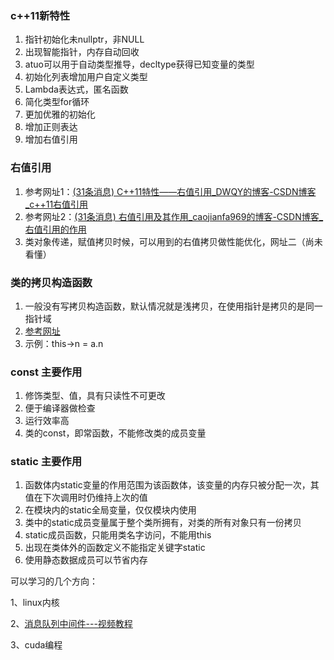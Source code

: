 ### c++11新特性

1. 指针初始化未nullptr，非NULL
2. 出现智能指针，内存自动回收
3. atuo可以用于自动类型推导，decltype获得已知变量的类型
4. 初始化列表增加用户自定义类型
5. Lambda表达式，匿名函数
6. 简化类型for循环
7. 更加优雅的初始化
8. 增加正则表达
9. 增加右值引用

### 右值引用

1. 参考网址1：[(31条消息) C++11特性——右值引用_DWQY的博客-CSDN博客_c++11右值引用](https://blog.csdn.net/gls_nuaa/article/details/126134537?ops_request_misc=%7B%22request%5Fid%22%3A%22166746151516800192223949%22%2C%22scm%22%3A%2220140713.130102334..%22%7D&request_id=166746151516800192223949&biz_id=0&utm_medium=distribute.pc_search_result.none-task-blog-2~all~baidu_landing_v2~default-2-126134537-null-null.142^v62^pc_search_tree,201^v3^control_2,213^v1^control&utm_term=c%2B%2B11右值引用&spm=1018.2226.3001.4187)
2. 参考网址2：[(31条消息) 右值引用及其作用_caojianfa969的博客-CSDN博客_右值引用的作用](https://blog.csdn.net/caojianfa969/article/details/118927852?ops_request_misc=%7B%22request%5Fid%22%3A%22166746398816782417025841%22%2C%22scm%22%3A%2220140713.130102334..%22%7D&request_id=166746398816782417025841&biz_id=0&utm_medium=distribute.pc_search_result.none-task-blog-2~all~top_click~default-1-118927852-null-null.142^v62^pc_search_tree,201^v3^control_2,213^v1^control&utm_term=右值引用的作用&spm=1018.2226.3001.4187)
3. 类对象传递，赋值拷贝时候，可以用到的右值拷贝做性能优化，网址二（尚未看懂）

### 类的拷贝构造函数

1. 一般没有写拷贝构造函数，默认情况就是浅拷贝，在使用指针是拷贝的是同一指针域
2. [参考网址](https://blog.csdn.net/wuwenbin12/article/details/125418214?ops_request_misc=%257B%2522request%255Fid%2522%253A%2522166746593516782390518234%2522%252C%2522scm%2522%253A%252220140713.130102334.pc%255Fall.%2522%257D&request_id=166746593516782390518234&biz_id=0&utm_medium=distribute.pc_search_result.none-task-blog-2~all~first_rank_ecpm_v1~rank_v31_ecpm-1-125418214-null-null.142^v62^pc_search_tree,201^v3^control_2,213^v1^control&utm_term=c%2B%2B%20%E6%8B%B7%E8%B4%9D%E6%9E%84%E9%80%A0%E5%87%BD%E6%95%B0%20%E6%B7%B1%E6%B5%85&spm=1018.2226.3001.4187)
3. 示例：this->n = a.n

### const 主要作用

1. 修饰类型、值，具有只读性不可更改
2. 便于编译器做检查
3. 运行效率高
4. 类的const，即常函数，不能修改类的成员变量



### static 主要作用

1. 函数体内static变量的作用范围为该函数体，该变量的内存只被分配一次，其值在下次调用时仍维持上次的值
2. 在模块内的static全局变量，仅仅模块内使用
3. 类中的static成员变量属于整个类所拥有，对类的所有对象只有一份拷贝
4. static成员函数，只能用类名字访问，不能用this
5. 出现在类体外的函数定义不能指定关键字static
6. 使用静态数据成员可以节省内存

可以学习的几个方向：

1、linux内核

2、[消息队列中间件---视频教程](https://www.bilibili.com/video/BV164411G7aB/?p=2&spm_id_from=pageDriver)

3、cuda编程
